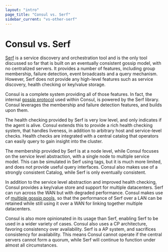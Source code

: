 ```yaml
---
layout: "intro"
page_title: "Consul vs. Serf"
sidebar_current: "vs-other-serf"
---
```


# Consul vs. Serf

[Serf](http://www.serfdom.io) is a service discovery and orchestration tool and is the only
tool discussed so far that is built on an eventually consistent gossip model,
with no centralized servers. It provides a number of features, including group
membership, failure detection, event broadcasts and a query mechanism. However,
Serf does not provide any high-level features such as service discovery, health
checking or key/value storage.

Consul is a complete system providing all of those features. In fact, the internal
[gossip protocol](/docs/internals/gossip.html) used within Consul, is powered by
the Serf library. Consul leverages the membership and failure detection features,
and builds upon them.

The health checking provided by Serf is very low level, and only indicates if the
agent is alive. Consul extends this to provide a rich health checking system,
that handles liveness, in addition to arbitrary host and service-level checks.
Health checks are integrated with a central catalog that operators can easily
query to gain insight into the cluster.

The membership provided by Serf is at a node level, while Consul focuses
on the service level abstraction, with a single node to multiple service model.
This can be simulated in Serf using tags, but it is much more limited, and does
not provide useful query interfaces. Consul also makes use of a strongly consistent
Catalog, while Serf is only eventually consistent.

In addition to the service level abstraction and improved health checking,
Consul provides a key/value store and support for multiple datacenters.
Serf can run across the WAN but with degraded performance. Consul makes use
of [multiple gossip pools](/docs/internals/architecture.html), so that
the performance of Serf over a LAN can be retained while still using it over
a WAN for linking together multiple datacenters.

Consul is also more opinionated in its usage than Serf, enabling Serf
to be used in a wider variety of cases. Consul also uses a CP architecture,
favoring consistency over availability. Serf is a AP system, and sacrifices consistency
for availability. This means Consul cannot operate if the central servers cannot
form a quorum, while Serf will continue to function under almost all circumstances.

